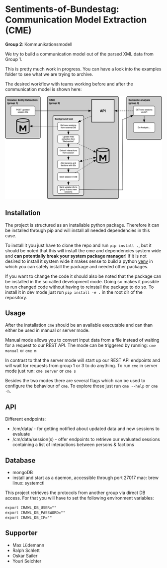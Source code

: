# Sentiments-of-Bundestag: Communication Model Extraction (CME)

**Group 2**: Kommunikationsmodell

We try to build a communication model out of the parsed XML data from Group 1.

This is pretty much work in progress. You can have a look into the examples folder to see what we are trying to archive.

The desired workflow with teams working before and after the communication model is shown here:

![Ablaufdiagramm](./resources/Ablaufdiagramm.jpg)

## Installation

The project is structured as an installable python package. Therefore it can be installed through pip and will install 
all needed dependencies in this case.

To install it you just have to clone the repo and run `pip install .`, but it should be noted that this will install the
cme and dependencies system wide and **can potentially break your system package manager**! If it is not desired to 
install it system wide it makes sense to build a python [venv](https://docs.python.org/3/library/venv.html) in which you
can safely install the package and needed other packages.

If you want to change the code it should also be noted that the package can be installed in the so called development 
mode. Doing so makes it possible to run changed code without having to reinstall the package to do so. To install it in 
dev mode just run `pip install -e .` in the root dir of the repository.

## Usage

After the installation `cme` should be an available executable and can than either be used in manual or server mode.

Manual mode allows you to convert input data from a file instead of waiting for a request to our REST API. The mode can 
be triggered by running: `cme manual` or `cme m`

In contrast to that the server mode will start up our REST API endpoints and will wait for requests from group 1 or 3 
to do anything. To run `cme` in server mode just run: `cme server` or `cme s`

Besides the two modes there are several flags which can be used to configure the behaviour of `cme`. To explore those 
just run `cme --help` or `cme -h`.

## API

Different endpoints:
* /cm/data/ - for getting notified about updated data and new sessions to evaluate
* /cm/data/session(s) - offer endpoints to retrieve our evaluated sessions containing a list of interactions between persons & factions 

## Database

- mongoDB
- install and start as a daemon, accessible through port 27017 
    mac: brew
    linux: systemctl
    

This project retrieves the protocols from another group via direct DB access. For that you will have to set the following environment variables:
```
export CRAWL_DB_USER=""
export CRAWL_DB_PASSWORD=""
export CRAWL_DB_IP=""
``` 

## Supporter

* Max Lüdemann
* Ralph Schlett
* Oskar Sailer
* Youri Seichter
